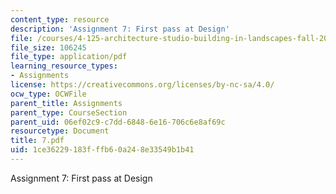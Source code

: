 ```yaml
---
content_type: resource
description: 'Assignment 7: First pass at Design'
file: /courses/4-125-architecture-studio-building-in-landscapes-fall-2002/1ce36229183fffb60a248e33549b1b41_7.pdf
file_size: 106245
file_type: application/pdf
learning_resource_types:
- Assignments
license: https://creativecommons.org/licenses/by-nc-sa/4.0/
ocw_type: OCWFile
parent_title: Assignments
parent_type: CourseSection
parent_uid: 06ef02c9-c7dd-6848-6e16-706c6e8af69c
resourcetype: Document
title: 7.pdf
uid: 1ce36229-183f-ffb6-0a24-8e33549b1b41
---
```

Assignment 7: First pass at Design